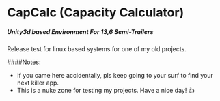 # CapCalc (Capacity Calculator)
##### Unity3d based Environment For 13,6 Semi-Trailers

Release test for linux based systems for one of my old projects.

####Notes:
* if you came here accidentally, pls keep going to your surf to find your next killer app.
* This is a nuke zone for testing my projects. Have a nice day! :+1:
